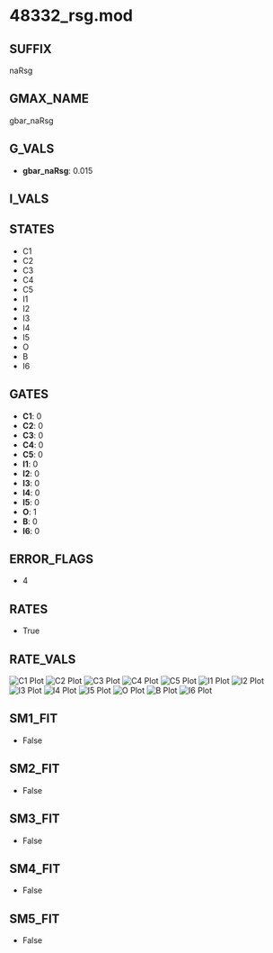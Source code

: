 # 48332_rsg.mod

## SUFFIX

naRsg

## GMAX_NAME

gbar_naRsg

## G_VALS

- **gbar_naRsg**: 0.015

## I_VALS


## STATES

- C1
- C2
- C3
- C4
- C5
- I1
- I2
- I3
- I4
- I5
- O
- B
- I6

## GATES

- **C1**: 0
- **C2**: 0
- **C3**: 0
- **C4**: 0
- **C5**: 0
- **I1**: 0
- **I2**: 0
- **I3**: 0
- **I4**: 0
- **I5**: 0
- **O**: 1
- **B**: 0
- **I6**: 0

## ERROR_FLAGS

- 4

## RATES

- True

## RATE_VALS

![C1 Plot](/Users/pbozelos/Dropbox/icg-Chai-Panos/supermodels/output_markdown_files/Na/48332_rsg.mod/images/C1.png)
![C2 Plot](/Users/pbozelos/Dropbox/icg-Chai-Panos/supermodels/output_markdown_files/Na/48332_rsg.mod/images/C2.png)
![C3 Plot](/Users/pbozelos/Dropbox/icg-Chai-Panos/supermodels/output_markdown_files/Na/48332_rsg.mod/images/C3.png)
![C4 Plot](/Users/pbozelos/Dropbox/icg-Chai-Panos/supermodels/output_markdown_files/Na/48332_rsg.mod/images/C4.png)
![C5 Plot](/Users/pbozelos/Dropbox/icg-Chai-Panos/supermodels/output_markdown_files/Na/48332_rsg.mod/images/C5.png)
![I1 Plot](/Users/pbozelos/Dropbox/icg-Chai-Panos/supermodels/output_markdown_files/Na/48332_rsg.mod/images/I1.png)
![I2 Plot](/Users/pbozelos/Dropbox/icg-Chai-Panos/supermodels/output_markdown_files/Na/48332_rsg.mod/images/I2.png)
![I3 Plot](/Users/pbozelos/Dropbox/icg-Chai-Panos/supermodels/output_markdown_files/Na/48332_rsg.mod/images/I3.png)
![I4 Plot](/Users/pbozelos/Dropbox/icg-Chai-Panos/supermodels/output_markdown_files/Na/48332_rsg.mod/images/I4.png)
![I5 Plot](/Users/pbozelos/Dropbox/icg-Chai-Panos/supermodels/output_markdown_files/Na/48332_rsg.mod/images/I5.png)
![O Plot](/Users/pbozelos/Dropbox/icg-Chai-Panos/supermodels/output_markdown_files/Na/48332_rsg.mod/images/O.png)
![B Plot](/Users/pbozelos/Dropbox/icg-Chai-Panos/supermodels/output_markdown_files/Na/48332_rsg.mod/images/B.png)
![I6 Plot](/Users/pbozelos/Dropbox/icg-Chai-Panos/supermodels/output_markdown_files/Na/48332_rsg.mod/images/I6.png)

## SM1_FIT

- False

## SM2_FIT

- False

## SM3_FIT

- False

## SM4_FIT

- False

## SM5_FIT

- False

